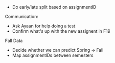 * Do early/late split based on assignmentID

Communication:
* Ask Ayaan for help doing a test
* Confirm what's up with the new assignent in F19

Fall Data
* Decide whether we can predict Spring -> Fall
* Map assignmentIDs between semesters

  